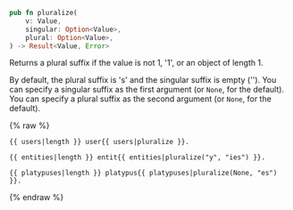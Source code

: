 ```rust
pub fn pluralize(
    v: Value,
    singular: Option<Value>,
    plural: Option<Value>,
) -> Result<Value, Error>
```

Returns a plural suffix if the value is not 1, '1', or an object of
length 1.

By default, the plural suffix is 's' and the singular suffix is
empty (''). You can specify a singular suffix as the first argument (or
`None`, for the default). You can specify a plural suffix as the second
argument (or `None`, for the default).

{% raw %}
```jinja
{{ users|length }} user{{ users|pluralize }}.
```

```jinja
{{ entities|length }} entit{{ entities|pluralize("y", "ies") }}.
```

```jinja
{{ platypuses|length }} platypus{{ platypuses|pluralize(None, "es") }}.
```
{% endraw %}
